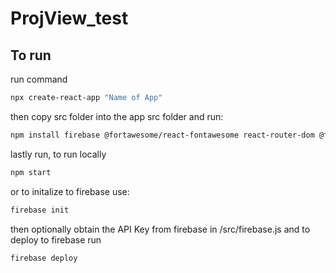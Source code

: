 # ProjView_test

## To run
run command 
```bash
npx create-react-app "Name of App"
```

then copy src folder into the app src folder and run:

```bash
npm install firebase @fortawesome/react-fontawesome react-router-dom @fortawesome/free-solid-svg-icons
```

lastly run, to run locally

```bash
npm start
```

or to initalize to firebase use:

```bash
firebase init
```

then optionally obtain the API Key from firebase in /src/firebase.js and to deploy to firebase run
```bash
firebase deploy
```
